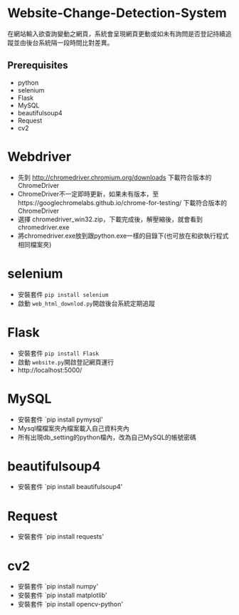 
# Website-Change-Detection-System
在網站輸入欲查詢變動之網頁，系統會呈現網頁更動或如未有詢問是否登記持續追蹤並由後台系統隔一段時間比對差異。

## Prerequisites

- python
- selenium
- Flask
- MySQL
- beautifulsoup4
- Request
- cv2

# Webdriver 
* 先到 http://chromedriver.chromium.org/downloads 下載符合版本的ChromeDriver
* ChromeDriver不一定即時更新，如果未有版本，至https://googlechromelabs.github.io/chrome-for-testing/ 下載符合版本的ChromeDriver
* 選擇 chromedriver_win32.zip，下載完成後，解壓縮後，就會看到 chromedriver.exe
* 將chromedriver.exe放到跟python.exe一樣的目錄下(也可放在和欲執行程式相同檔案夾)

# selenium
* 安裝套件 `pip install selenium`
* 啟動 `web_html_downlod.py`開啟後台系統定期追蹤


# Flask
* 安裝套件 `pip install Flask`
* 啟動 `website.py`開啟登記網頁運行
* http://localhost:5000/

#  MySQL
* 安裝套件 `pip install pymysql'
* Mysql檔檔案夾內檔案載入自己資料夾內
* 所有出現db_setting的python檔內，改為自己MySQL的帳號密碼

#  beautifulsoup4
* 安裝套件 `pip install beautifulsoup4'


# Request
* 安裝套件 `pip install requests'

# cv2
* 安裝套件 `pip install numpy'
* 安裝套件 `pip install matplotlib'
* 安裝套件 `pip install opencv-python'
